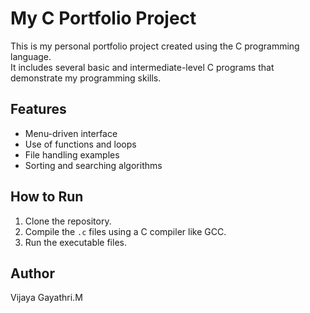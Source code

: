 # My C Portfolio Project

This is my personal portfolio project created using the C programming language.  
It includes several basic and intermediate-level C programs that demonstrate my programming skills.

## Features
- Menu-driven interface
- Use of functions and loops
- File handling examples
- Sorting and searching algorithms

## How to Run
1. Clone the repository.
2. Compile the `.c` files using a C compiler like GCC.
3. Run the executable files.

## Author
Vijaya Gayathri.M
